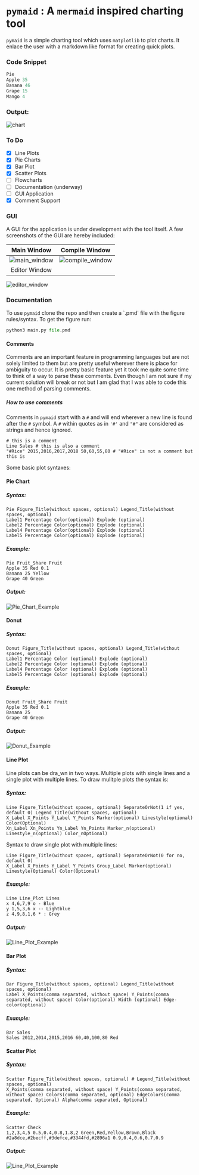 # `pymaid` : A `mermaid` inspired charting tool

`pymaid` is a simple charting tool which uses `matplotlib` to
plot charts. It enlace the user with a markdown like format
for creating quick plots. 

### Code Snippet
```Python
Pie
Apple 35
Banana 46
Grape 15
Mango 4
```
### Output:
![chart](assets/Demo.png)

### To Do
- [x] Line Plots
- [x] Pie Charts
- [x] Bar Plot
- [x] Scatter Plots
- [ ] Flowcharts
- [ ] Documentation (underway)
- [ ] GUI Application
- [x] Comment Support

### GUI 
A GUI for the application is under development with the tool itself.
A few screenshots of the GUI are hereby included:

Main Window                              | Compile Window 
:---------------------------------------:|:--------------------------------:
![main_window](assets/main_window.png)   |![compile_window](assets/compiler.png)
Editor Window                            |
![editor_window](assets/editor.png)

### Documentation
To use `pymaid` clone the repo and then create a `.pmd' file with the 
figure rules/syntax.
To get the figure run:
```Python
python3 main.py file.pmd
```

#### Comments
Comments are an important feature in programming languages but are not solely limited
to them but are pretty useful wherever there is place for ambiguity to occur.
It is pretty basic feature yet it took me quite some time to think of a way to parse these 
comments. Even though I am not sure if my current solution will break or not but I am glad that I
was able to code this one method of parsing comments.
##### How to use comments
Comments in `pymaid` start with a `#` and will end wherever a new line is found after the `#` symbol.
A `#` within quotes as in `'#'` and `"#"` are considered as strings and hence ignored.
```pmd
# this is a comment
Line Sales # this is also a comment
"#Rice" 2015,2016,2017,2018 50,60,55,80 # "#Rice" is not a comment but this is
```
Some basic plot syntaxes:

#### Pie Chart
##### Syntax:
```Syntax
Pie Figure_Title(without spaces, optional) Legend_Title(without spaces, optional)
Label1 Percentage Color(optional) Explode (optional)
Label2 Percentage Color(optional) Explode (optional)
Label4 Percentage Color(optional) Explode (optional)
Label5 Percentage Color(optional) Explode (optional)
```

##### Example:
```pmd
Pie Fruit_Share Fruit
Apple 35 Red 0.1
Banana 25 Yellow
Grape 40 Green
```
##### Output:
![Pie_Chart_Example](assets/Fruit_Share.png)

#### Donut
##### Syntax:
```Syntax
Donut Figure_Title(without spaces, optional) Legend_Title(without spaces, optional)
Label1 Percentage Color (optional) Explode (optional) 
Label2 Percentage Color (optional) Explode (optional)
Label4 Percentage Color (optional) Explode (optional)
Label5 Percentage Color (optional) Explode (optional)
```

##### Example:
```pmd
Donut Fruit_Share Fruit
Apple 35 Red 0.1
Banana 25
Grape 40 Green
```
##### Output:
![Donut_Example](assets/donut.png)

#### Line Plot
Line plots can be dra_wn in two ways. Multiple plots with single lines and a single plot with multiple lines.
To draw mulitple plots the syntax is:
##### Syntax:
```Syntax
Line Figure_Title(without spaces, optional) SeparateOrNot(1 if yes, default 0) Legend_Title(without spaces, optional)
X_Label X_Points Y_Label Y_Points Marker(optional) Linestyle(optional) Color(Optional)
Xn_Label Xn_Points Yn_Label Yn_Points Marker_n(optional) Linestyle_n(optional) Color_nOptional)
```

Syntax to draw single plot with multiple lines:
```Syntax
Line Figure_Title(without spaces, optional) SeparateOrNot(0 for no, default 0)
X_Label X_Points Y_Label Y_Points Group_Label Marker(optional) Linestyle(Optional) Color(Optional)
```

##### Example:
```pmd
Line Line_Plot Lines
x 4,6,7,9 o - Blue 
y 1,5,3,6 x -- Lightblue
z 4,9,8,1,6 * : Grey
```

##### Output:
![Line_Plot_Example](assets/Line_Plot.png)

#### Bar Plot
##### Syntax:
```Syntax
Bar Figure_Title(without spaces, optional) Legend_Title(without spaces, optional)
Label X_Points(comma separated, without space) Y_Points(comma separated, without space) Color(optional) Width (optional) Edge-color(optional)
```

##### Example:
```pmd
Bar Sales 
Sales 2012,2014,2015,2016 60,40,100,80 Red
```

#### Scatter Plot
##### Syntax:
```Syntax
Scatter Figure_Title(without spaces, optional) # Legend_Title(without spaces, optional)
X_Points(comma separated, without space) Y_Points(comma separated, without space) Colors(comma separated, optional) EdgeColors(comma separated, Optional) Alpha(comma separated, Optional)
```
##### Example:
```pmd
Scatter Check
1,2,3,4,5 0.5,0.4,0.8,1.8,2 Green,Red,Yellow,Brown,Black #2a8dce,#2becff,#3defce,#3344fd,#2896a1 0.9,0.4,0.6,0.7,0.9
```

##### Output:
![Line_Plot_Example](assets/Check.png)